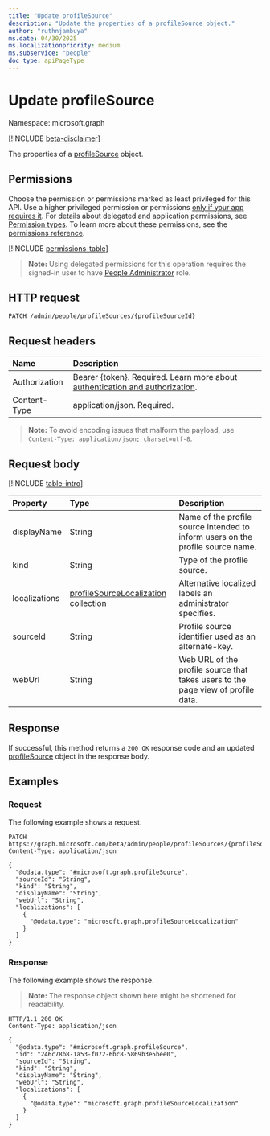 ```yaml
---
title: "Update profileSource"
description: "Update the properties of a profileSource object."
author: "ruthnjambuya"
ms.date: 04/30/2025
ms.localizationpriority: medium
ms.subservice: "people"
doc_type: apiPageType
---
```


# Update profileSource

Namespace: microsoft.graph

[!INCLUDE [beta-disclaimer](../../includes/beta-disclaimer.md)]

The properties of a [profileSource](../resources/profilesource.md) object.

## Permissions

Choose the permission or permissions marked as least privileged for this API. Use a higher privileged permission or permissions [only if your app requires it](/graph/permissions-overview#best-practices-for-using-microsoft-graph-permissions). For details about delegated and application permissions, see [Permission types](/graph/permissions-overview#permission-types). To learn more about these permissions, see the [permissions reference](/graph/permissions-reference).

<!-- {
  "blockType": "permissions",
  "name": "profilesource-update-permissions"
}
-->
[!INCLUDE [permissions-table](../includes/permissions/profilesource-update-permissions.md)]

>**Note:** Using delegated permissions for this operation requires the signed-in user to have [People Administrator](https://learn.microsoft.com/en-us/entra/identity/role-based-access-control/permissions-reference#people-administrator) role.

## HTTP request

<!-- {
  "blockType": "ignored"
}
-->
``` http
PATCH /admin/people/profileSources/{profileSourceId}
```

## Request headers

|Name|Description|
|:---|:---|
|Authorization|Bearer {token}. Required. Learn more about [authentication and authorization](/graph/auth/auth-concepts).|
|Content-Type|application/json. Required.|

> **Note:** To avoid encoding issues that malform the payload, use `Content-Type: application/json; charset=utf-8`.

## Request body

[!INCLUDE [table-intro](../../includes/update-property-table-intro.md)]

|Property|Type|Description|
|:---|:---|:---|
|displayName|String|Name of the profile source intended to inform users on the profile source name.|
|kind|String|Type of the profile source.|
|localizations|[profileSourceLocalization](../resources/profilesourcelocalization.md) collection|Alternative localized labels an administrator specifies.|
|sourceId|String|Profile source identifier used as an alternate-key.|
|webUrl|String|Web URL of the profile source that takes users to the page view of profile data.|



## Response

If successful, this method returns a `200 OK` response code and an updated [profileSource](../resources/profilesource.md) object in the response body.

## Examples

### Request

The following example shows a request.
<!-- {
  "blockType": "request",
  "name": "update_profilesource"
}
-->
``` http
PATCH https://graph.microsoft.com/beta/admin/people/profileSources/{profileSourceId}
Content-Type: application/json

{
  "@odata.type": "#microsoft.graph.profileSource",
  "sourceId": "String",
  "kind": "String",
  "displayName": "String",
  "webUrl": "String",
  "localizations": [
    {
      "@odata.type": "microsoft.graph.profileSourceLocalization"
    }
  ]
}
```


### Response

The following example shows the response.
>**Note:** The response object shown here might be shortened for readability.
<!-- {
  "blockType": "response",
  "truncated": true
}
-->
``` http
HTTP/1.1 200 OK
Content-Type: application/json

{
  "@odata.type": "#microsoft.graph.profileSource",
  "id": "246c78b8-1a53-f072-6bc8-5869b3e5bee0",
  "sourceId": "String",
  "kind": "String",
  "displayName": "String",
  "webUrl": "String",
  "localizations": [
    {
      "@odata.type": "microsoft.graph.profileSourceLocalization"
    }
  ]
}
```

